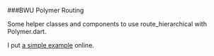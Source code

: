 ###BWU Polymer Routing

Some helper classes and components to use route_hierarchical with Polymer.dart.

I put [a simple example](http://bwu-dart.github.io/bwu_polymer_routing/example/index.html) online.